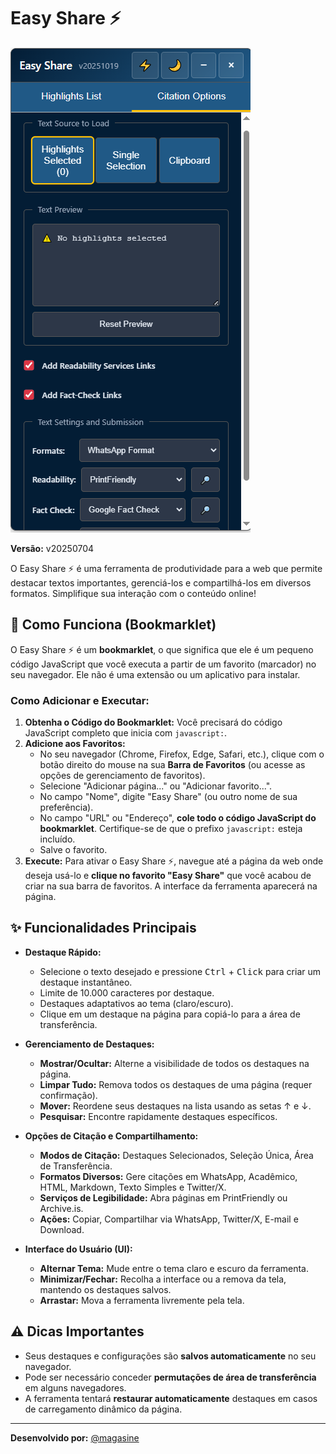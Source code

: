# Easy Share ⚡

![Layout do Easy Share: Dark e Light](./img_EasyShare_DarkLight_Manual.png)

**Versão:** v20250704

O Easy Share ⚡ é uma ferramenta de produtividade para a web que permite destacar textos importantes, gerenciá-los e compartilhá-los em diversos formatos. Simplifique sua interação com o conteúdo online!

## 🚀 Como Funciona (Bookmarklet)

O Easy Share ⚡ é um **bookmarklet**, o que significa que ele é um pequeno código JavaScript que você executa a partir de um favorito (marcador) no seu navegador. Ele não é uma extensão ou um aplicativo para instalar.

### Como Adicionar e Executar:

1.  **Obtenha o Código do Bookmarklet:** Você precisará do código JavaScript completo que inicia com `javascript:`.
2.  **Adicione aos Favoritos:**
    * No seu navegador (Chrome, Firefox, Edge, Safari, etc.), clique com o botão direito do mouse na sua **Barra de Favoritos** (ou acesse as opções de gerenciamento de favoritos).
    * Selecione "Adicionar página..." ou "Adicionar favorito...".
    * No campo "Nome", digite "Easy Share" (ou outro nome de sua preferência).
    * No campo "URL" ou "Endereço", **cole todo o código JavaScript do bookmarklet**. Certifique-se de que o prefixo `javascript:` esteja incluído.
    * Salve o favorito.
3.  **Execute:** Para ativar o Easy Share ⚡, navegue até a página da web onde deseja usá-lo e **clique no favorito "Easy Share"** que você acabou de criar na sua barra de favoritos. A interface da ferramenta aparecerá na página.

## ✨ Funcionalidades Principais

* **Destaque Rápido:**
    * Selecione o texto desejado e pressione <kbd>Ctrl</kbd> + <kbd>Click</kbd> para criar um destaque instantâneo.
    * Limite de 10.000 caracteres por destaque.
    * Destaques adaptativos ao tema (claro/escuro).
    * Clique em um destaque na página para copiá-lo para a área de transferência.

* **Gerenciamento de Destaques:**
    * **Mostrar/Ocultar:** Alterne a visibilidade de todos os destaques na página.
    * **Limpar Tudo:** Remova todos os destaques de uma página (requer confirmação).
    * **Mover:** Reordene seus destaques na lista usando as setas ↑ e ↓.
    * **Pesquisar:** Encontre rapidamente destaques específicos.

* **Opções de Citação e Compartilhamento:**
    * **Modos de Citação:** Destaques Selecionados, Seleção Única, Área de Transferência.
    * **Formatos Diversos:** Gere citações em WhatsApp, Acadêmico, HTML, Markdown, Texto Simples e Twitter/X.
    * **Serviços de Legibilidade:** Abra páginas em PrintFriendly ou Archive.is.
    * **Ações:** Copiar, Compartilhar via WhatsApp, Twitter/X, E-mail e Download.

* **Interface do Usuário (UI):**
    * **Alternar Tema:** Mude entre o tema claro e escuro da ferramenta.
    * **Minimizar/Fechar:** Recolha a interface ou a remova da tela, mantendo os destaques salvos.
    * **Arrastar:** Mova a ferramenta livremente pela tela.

## ⚠️ Dicas Importantes

* Seus destaques e configurações são **salvos automaticamente** no seu navegador.
* Pode ser necessário conceder **permutações de área de transferência** em alguns navegadores.
* A ferramenta tentará **restaurar automaticamente** destaques em casos de carregamento dinâmico da página.

---

**Desenvolvido por:** [@magasine](https://linktr.ee/magasine/shop)